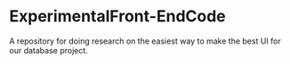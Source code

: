 # ExperimentalFront-EndCode
A repository for doing research on the easiest way to make the best UI for our database project.
